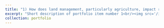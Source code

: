 ```yaml
---
title: "1) How does land management, particularly agriculture, impact regional climates and drive environmental change?"
excerpt: "Short description of portfolio item number 1<br/><img src='/images/500x300.png'>"
collection: portfolio
---
```


